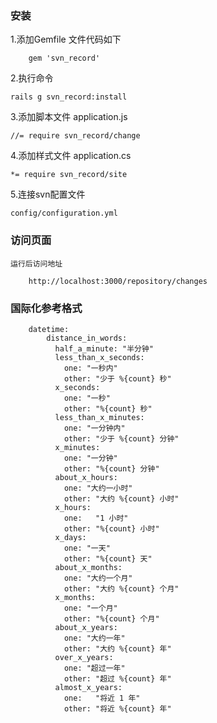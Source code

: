 
### 安装
	
1.添加Gemfile 文件代码如下

		gem 'svn_record'
		
2.执行命令 

	rails g svn_record:install
	
3.添加脚本文件	application.js

	//= require svn_record/change
	
4.添加样式文件 application.cs

	*= require svn_record/site
	
5.连接svn配置文件
	
	config/configuration.yml
		

### 访问页面
	运行后访问地址
	
		http://localhost:3000/repository/changes
		
### 国际化参考格式

		datetime:
		    distance_in_words:
		      half_a_minute: "半分钟"
		      less_than_x_seconds:
		        one: "一秒内"
		        other: "少于 %{count} 秒"
		      x_seconds:
		        one: "一秒"
		        other: "%{count} 秒"
		      less_than_x_minutes:
		        one: "一分钟内"
		        other: "少于 %{count} 分钟"
		      x_minutes:
		        one: "一分钟"
		        other: "%{count} 分钟"
		      about_x_hours:
		        one: "大约一小时"
		        other: "大约 %{count} 小时"
		      x_hours:
		        one:   "1 小时"
		        other: "%{count} 小时"
		      x_days:
		        one: "一天"
		        other: "%{count} 天"
		      about_x_months:
		        one: "大约一个月"
		        other: "大约 %{count} 个月"
		      x_months:
		        one: "一个月"
		        other: "%{count} 个月"
		      about_x_years:
		        one: "大约一年"
		        other: "大约 %{count} 年"
		      over_x_years:
		        one: "超过一年"
		        other: "超过 %{count} 年"
		      almost_x_years:
		        one:   "将近 1 年"
		        other: "将近 %{count} 年"


